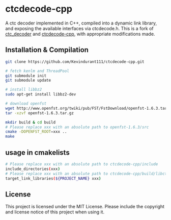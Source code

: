 # ctcdecode-cpp

A ctc decoder implemented in C++, compiled into a dynamic link library, and exposing the available interfaces via ctcdecode.h. This is a fork of [ctc_decoder](https://github.com/Slyne/ctc_decoder) and [ctcdecode-cpp](https://github.com/jindrahelcl/ctcdecode-cpp), with appropriate modifications made.

## Installation & Compilation
```bash
git clone https://github.com/Kevindurant111/ctcdecode-cpp.git

# fetch kenlm and ThreadPool
git submodule init
git submodule update

# install libbz2
sudo apt-get install libbz2-dev

# download openfst
wget http://www.openfst.org/twiki/pub/FST/FstDownload/openfst-1.6.3.tar.gz
tar -xzvf openfst-1.6.3.tar.gz

mkdir build & cd build
# Please replace xxx with an absolute path to openfst-1.6.3/src
cmake -DOPENFST_ROOT=xxx ..
make
```

## usage in cmakelists  
```bash
# Please replace xxx with an absolute path to ctcdecode-cpp/include
include_directories(xxx)
# Please replace xxx with an absolute path to ctcdecode-cpp/build/libctcdecode.so
target_link_libraries(${PROJECT_NAME} xxx)
```   
## License  
This project is licensed under the MIT License. Please include the copyright and license notice of this project when using it.


